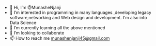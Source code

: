 - 👋 Hi, I’m @MunasheNjanji
- 👀 I’m interested in programming in many languages ,developing legacy software,networking and Web design and development. I'm also into Data Science  
- 🌱 I’m currently learning all the above mentioned 
- 💞️ I’m looking to collaborate 
- 📫 How to reach me munashenjanji45@gmail.com

<!---
MunasheNjanji/MunasheNjanji is a ✨ special ✨ repository because its `README.md` (this file) appears on your GitHub profile.
You can click the Preview link to take a look at your changes.
--->
